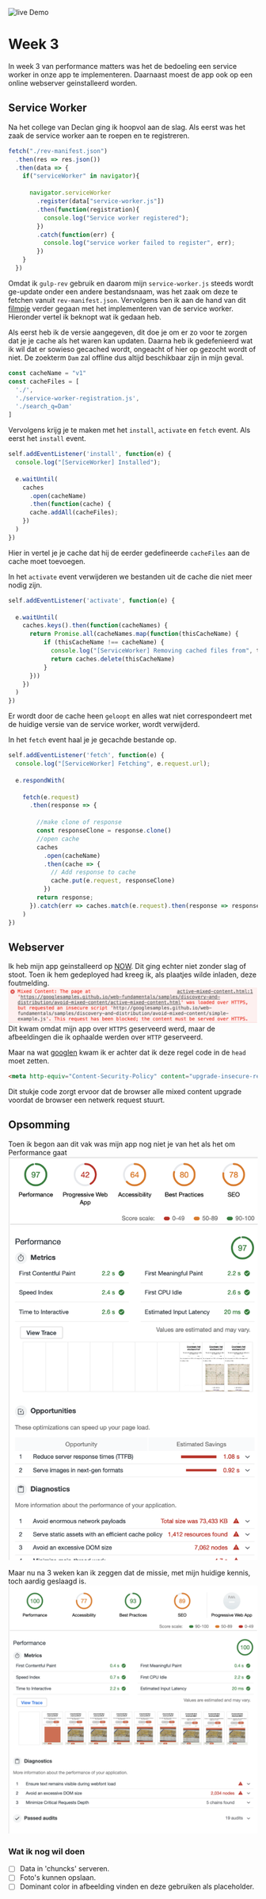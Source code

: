 
![live Demo](https://performance-matters-1819-cdfvmirfsb.now.sh/)
# Week 3
In week 3 van performance matters was het de bedoeling een service worker in onze app te implementeren. Daarnaast moest de app ook op een online webserver geinstalleerd worden.

## Service Worker
Na het college van Declan ging ik hoopvol aan de slag. Als eerst was het zaak de service worker aan te roepen en te registreren.
```js
fetch("./rev-manifest.json")
  .then(res => res.json())
  .then(data => {
    if("serviceWorker" in navigator){

      navigator.serviceWorker
        .register(data["service-worker.js"])
        .then(function(registration){
          console.log("Service worker registered");
        })
        .catch(function(err) {
          console.log("service worker failed to register", err);
        })
    }
  })
```
Omdat ik ```gulp-rev``` gebruik en daarom mijn ```service-worker.js``` steeds wordt ge-update onder een andere bestandsnaam, was het zaak om deze te fetchen vanuit ```rev-manifest.json```.
Vervolgens ben ik aan de hand van dit [filmpje](https://www.youtube.com/watch?v=BfL3pprhnms) verder gegaan met het implementeren van de service worker. Hieronder vertel ik beknopt wat ik gedaan heb.

Als eerst heb ik de versie aangegeven, dit doe je om er zo voor te zorgen dat je je cache als het waren kan updaten. Daarna heb ik gedefenieerd wat ik wil dat er sowieso gecached wordt, ongeacht of hier op gezocht wordt of niet. De zoekterm ```Dam``` zal offline dus altijd beschikbaar zijn in mijn geval.
```js
const cacheName = "v1"
const cacheFiles = [
  './',
  './service-worker-registration.js',
  './search_q=Dam'
]
```
Vervolgens krijg je te maken met het `install`, `activate` en `fetch` event.
Als eerst het `install` event.
```js
self.addEventListener('install', function(e) {
  console.log("[ServiceWorker] Installed");

  e.waitUntil(
    caches
      .open(cacheName)
      .then(function(cache) {
      cache.addAll(cacheFiles);
    })
  )
})
```
Hier in vertel je je cache dat hij de eerder gedefineerde `cacheFiles` aan de cache moet toevoegen.

In het `activate` event verwijderen we bestanden uit de cache die niet meer nodig zijn.
```js
self.addEventListener('activate', function(e) {

  e.waitUntil(
    caches.keys().then(function(cacheNames) {
      return Promise.all(cacheNames.map(function(thisCacheName) {
          if (thisCacheName !== cacheName) {
            console.log("[ServiceWorker] Removing cached files from", thisCacheName);
            return caches.delete(thisCacheName)
          }
      }))
    })
  )
})
```
Er wordt door de cache heen `geloopt` en alles wat niet correspondeert met de huidige versie van de service worker, wordt verwijderd.

In het `fetch` event haal je je gecachde bestande op.
```js
self.addEventListener('fetch', function(e) {
  console.log("[ServiceWorker] Fetching", e.request.url);

  e.respondWith(

    fetch(e.request)
      .then(response => {

        //make clone of response
        const responseClone = response.clone()
        //open cache
        caches
          .open(cacheName)
          .then(cache => {
            // Add response to cache
            cache.put(e.request, responseClone)
          })
        return response;
      }).catch(err => caches.match(e.request).then(response => response))
    )
})
```

## Webserver
Ik heb mijn app geinstalleerd op [NOW](https://zeit.co/now). Dit ging echter niet zonder slag of stoot. Toen ik hem gedeployed had kreeg ik, als plaatjes wilde inladen, deze foutmelding. ![mixed content](https://github.com/japgroevemaker/performance-matters-1819/blob/master/images/mixedcontent.png)
Dit kwam omdat mijn app over `HTTPS` geserveerd werd, maar de afbeeldingen die ik ophaalde werden over `HTTP` geserveerd.

Maar na wat [googlen](https://developers.google.com/web/fundamentals/security/prevent-mixed-content/fixing-mixed-content) kwam ik er achter dat ik deze regel code in de `head` moet zetten.
```html
<meta http-equiv="Content-Security-Policy" content="upgrade-insecure-requests">
```
Dit stukje code zorgt ervoor dat de browser alle mixed content upgrade voordat de browser een netwerk request stuurt.

## Opsomming
Toen ik begon aan dit vak was mijn app nog niet je van het als het om Performance gaat
![Audit 1](https://github.com/japgroevemaker/performance-matters-1819/blob/master/images/audit1_overview.png)

Maar nu na 3 weken kan ik zeggen dat de missie, met mijn huidige kennis, toch aardig geslaagd is.
![Final Audit](https://github.com/japgroevemaker/performance-matters-1819/blob/master/images/final_audit.png)

### Wat ik nog wil doen
- [ ] Data in 'chuncks' serveren.
- [ ] Foto's kunnen opslaan.
- [ ] Dominant color in afbeelding vinden en deze gebruiken als placeholder.
